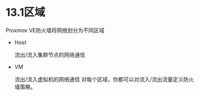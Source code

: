 # 13.1区域


Proxmox VE防火墙将网络划分为不同区域
- Host
  
  流出/流入集群节点的网络通信
- VM	

  流出/流入虚拟机的网络通信
对每个区域，你都可以对流入/流出流量定义防火墙策略。
